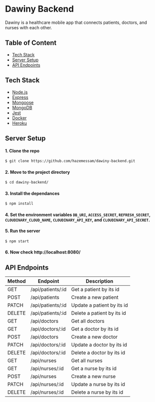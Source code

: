 # Dawiny Backend
Dawiny is a healthcare mobile app that connects patients, doctors, and nurses with each other.

## Table of Content
- [Tech Stack](#tech-stack)
- [Server Setup](#server-setup)
- [API Endpoints](#api-endpoints)

## Tech Stack
- [Node.js](https://nodejs.org/en/)
- [Express](https://expressjs.com/)
- [Mongoose](https://mongoosejs.com/)
- [MongoDB](https://www.mongodb.com/)
- [Jest](https://jestjs.io/)
- [Docker](https://www.docker.com/)
- [Heroku](https://www.heroku.com/)

## Server Setup
#### 1. Clone the repo
```bash
$ git clone https://github.com/hazemessam/dawiny-backend.git
```

#### 2. Move to the project directory
```bash
$ cd dawiny-backend/
```

#### 3. Install the dependances
```bash
$ npm install
```

#### 4. Set the environment variables `DB_URI`, `ACCESS_SECRET`, `REFRESH_SECRET`, `CLOUDINARY_CLOUD_NAME`, `CLOUDINARY_API_KEY`, and `CLOUDINARY_API_SECRET`.

#### 5. Run the server
```bash
$ npm start
```

#### 6. Now check http://localhost:8080/

## API Endpoints
| Method | Endpoint | Description |
| - | - | - |
| GET | /api/patients/:id | Get a patient by its id
| POST | /api/patients | Create a new patient |
| PATCH | /api/patients/:id | Update a patient by its id |
| DELETE | /api/patients/:id | Delete a patient by its id |
| GET | /api/doctors | Get all doctors |
| GET | /api/doctors/:id | Get a doctor by its id
| POST | /api/doctors | Create a new doctor |
| PATCH | /api/doctors/:id | Update a doctor by its id |
| DELETE | /api/doctors/:id | Delete a doctor by its id |
| GET | /api/nurses | Get all nurses |
| GET | /api/nurses/:id | Get a nurse by its id
| POST | /api/nurses | Create a new nurse |
| PATCH | /api/nurses/:id | Update a nurse by its id |
| DELETE | /api/nurses/:id | Delete a nurse by its id |

